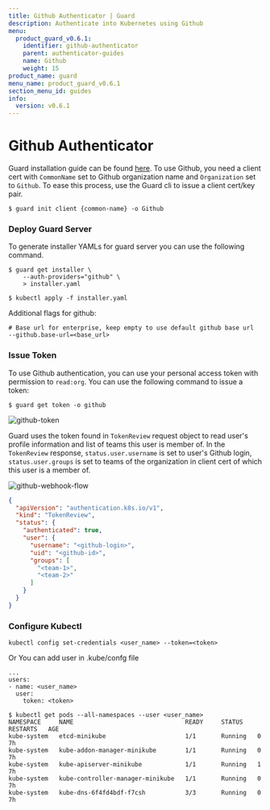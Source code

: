 ```yaml
---
title: Github Authenticator | Guard
description: Authenticate into Kubernetes using Github
menu:
  product_guard_v0.6.1:
    identifier: github-authenticator
    parent: authenticator-guides
    name: Github
    weight: 15
product_name: guard
menu_name: product_guard_v0.6.1
section_menu_id: guides
info:
  version: v0.6.1
---
```


# Github Authenticator

Guard installation guide can be found [here](/products/guard/v0.6.1/setup/install). To use Github, you need a client cert with `CommonName` set to Github organization name and `Organization` set to `Github`. To ease this process, use the Guard cli to issue a client cert/key pair.

```console
$ guard init client {common-name} -o Github
```

### Deploy Guard Server

To generate installer YAMLs for guard server you can use the following command.

```console
$ guard get installer \
    --auth-providers="github" \
    > installer.yaml

$ kubectl apply -f installer.yaml

```

Additional flags for github:

```console
# Base url for enterprise, keep empty to use default github base url
--github.base-url=<base_url>
```

### Issue Token
To use Github authentication, you can use your personal access token with permission to `read:org`. You can use the following command to issue a token:

```console
$ guard get token -o github
```

![github-token](/products/guard/v0.6.1/images/github-token.png)

Guard uses the token found in `TokenReview` request object to read user's profile information and list of teams this user is member of. In the `TokenReview` response, `status.user.username` is set to user's Github login, `status.user.groups` is set to teams of the organization in client cert of which this user is a member of.

![github-webhook-flow](/products/guard/v0.6.1/images/github-webhook-flow.png)

```json
{
  "apiVersion": "authentication.k8s.io/v1",
  "kind": "TokenReview",
  "status": {
    "authenticated": true,
    "user": {
      "username": "<github-login>",
      "uid": "<github-id>",
      "groups": [
        "<team-1>",
        "<team-2>"
      ]
    }
  }
}
```

### Configure Kubectl
```console
kubectl config set-credentials <user_name> --token=<token>
```

Or You can add user in .kube/confg file

```console
...
users:
- name: <user_name>
  user:
    token: <token>
```

```console
$ kubectl get pods --all-namespaces --user <user_name>
NAMESPACE     NAME                               READY     STATUS    RESTARTS   AGE
kube-system   etcd-minikube                      1/1       Running   0          7h
kube-system   kube-addon-manager-minikube        1/1       Running   0          7h
kube-system   kube-apiserver-minikube            1/1       Running   1          7h
kube-system   kube-controller-manager-minikube   1/1       Running   0          7h
kube-system   kube-dns-6f4fd4bdf-f7csh           3/3       Running   0          7h

```

